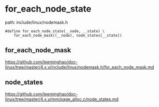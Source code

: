 for_each_node_state
========================================

path: include/linux/nodemask.h
```
#define for_each_node_state(__node, __state) \
    for_each_node_mask((__node), node_states[__state])
```

for_each_node_mask
----------------------------------------

https://github.com/leeminghao/doc-linux/tree/master/4.x.y/include/linux/nodemask.h/for_each_node_mask.md

node_states
----------------------------------------

https://github.com/leeminghao/doc-linux/tree/master/4.x.y/mm/page_alloc.c/node_states.md
